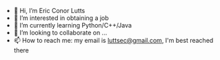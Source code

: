 - 👋 Hi, I’m Eric Conor Lutts
- 👀 I’m interested in obtaining a job
- 🌱 I’m currently learning Python/C++/Java
- 💞️ I’m looking to collaborate on ...
- 📫 How to reach me: my email is luttsec@gmail.com, I'm best reached there

<!---
MatthewHodge/MatthewHodge is a ✨ special ✨ repository because its `README.md` (this file) appears on your GitHub profile.
You can click the Preview link to take a look at your changes.
--->
